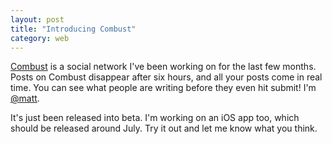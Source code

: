 ```yaml
---
layout: post
title: "Introducing Combust"
category: web
---
```


[Combust][1] is a social network I've been working on for the last few months. Posts on Combust disappear after six hours, and all your posts come in real time. You can see what people are writing before they even hit submit! I'm [@matt](http://combustapp.com/matt).

It's just been released into beta. I'm working on an iOS app too, which should be released around July. Try it out and let me know what you think.

[1]: http://combustapp.com